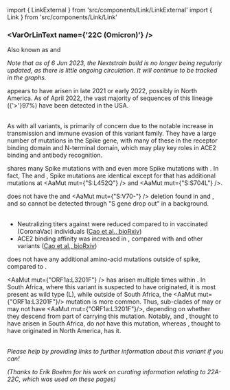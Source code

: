 import { LinkExternal } from 'src/components/Link/LinkExternal'
import { Link } from 'src/components/Link/Link'



<MdxContent filepath="clusters/VoCHeader.md" />

### <VarOrLinText name={'22C (Omicron)'} />
Also known as <VarOrLin name="22C (Omicron)" invert={true}/> and <Who name="Omicron" />

_Note that as of 6 Jun 2023, the Nextstrain build is no longer being regularly updated, as there is little ongoing circulation. It will continue to be tracked in the graphs._

<MdxContent filepath="clusters/OmicronHeader.md" />

<VarOrLin name="22C (Omicron)"/> appears to have arisen in late 2021 or early 2022, possibly in North America. As of April 2022, the vast majority of sequences of this lineage ({'>'}97%) have been detected in the USA.
<br/><br/>

As with all <Who name="Omicron" /> variants, <VarOrLin name="22C (Omicron)" prefix=""/> is primarily of concern due to the notable increase in transmission and immune evasion of this variant family. They have a large number of mutations in the Spike gene, with many of these in the receptor binding domain and N-terminal domain, which may play key roles in ACE2 binding and antibody recognition.
<br/>

<VarOrLin name="22C (Omicron)" prefix=""/> shares many Spike mutations with <VarOrLin name="21K (Omicron)" prefix=""/> and even more Spike mutations with <VarOrLin name="21L (Omicron)" prefix=""/>. In fact, The <VarOrLin name="21L (Omicron)" prefix=""/> and <VarOrLin name="22C (Omicron)" prefix=""/>, Spike mutations are identical except for that <VarOrLin name="22C (Omicron)" prefix=""/> has additional mutations at <AaMut mut={"S:L452Q"} /> and <AaMut mut={"S:S704L"} />.
<br/>

<VarOrLin name="21L (Omicron)" prefix=""/> does not have the <Mut name="S:H69-"/> and <AaMut mut={"S:V70-"} /> deletion found in <VarOrLin name="22A (Omicron)" prefix=""/> and <VarOrLin name="22B (Omicron)" prefix=""/>, and so cannot be detected through "S gene drop out" in a <VarOrLin name="21L (Omicron)" prefix=""/> background.
<br/><br/>

- Neutralizing titers against <VarOrLin name="22C (Omicron)" prefix=""/> were reduced compared to <VarOrLin name="21L (Omicron)" prefix=""/> in vaccinated (CoronaVac) individuals ([Cao et al., bioRxiv](https://www.biorxiv.org/content/10.1101/2022.04.30.489997v1))
- ACE2 binding affinity was increased in <VarOrLin name="22C (Omicron)" prefix=""/>, compared with <VarOrLin name="21K (Omicron)" prefix=""/> and other <WhoBadge name="Omicron" /> variants ([Cao et al., bioRxiv](https://www.biorxiv.org/content/10.1101/2022.04.30.489997v1))

<VarOrLin name="22C (Omicron)" prefix=""/> does not have any additional amino-acid mutations outside of spike, compared to <VarOrLin name="21L (Omicron)" prefix=""/>.

<AaMut mut={"ORF1a:L3201F"} /> has arisen multiple times within <VarOrLin name="21L (Omicron)" prefix=""/>. In South Africa, where this variant is suspected to have originated, it is most present as wild type (L), while outside of South Africa, the <AaMut mut={"ORF1a:L3201F"}/> mutation is more common. Thus, sub-clades of <VarOrLin name="21L (Omicron)" prefix=""/> may or may not have <AaMut mut={"ORF1a:L3201F"}/>, depending on whether they descend from part of <VarOrLin name="21L (Omicron)" prefix=""/> carrying this mutation. Notably, <VarOrLin name="22A (Omicron)" prefix=""/> and <VarOrLin name="22B (Omicron)" prefix=""/>, thought to have arisen in South Africa, do <i>not</i> have this mutation, whereas <VarOrLin name="22C (Omicron)" prefix=""/>, thought to have originated in North America, has it.
<br/><br/>

_Please help by providing links to further information about this variant if you can!_

_(Thanks to Erik Boehm for his work on curating information relating to 22A-22C, which was used on these pages)_
